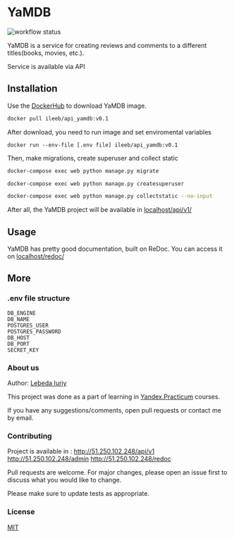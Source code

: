 # YaMDB
![workflow status](https://github.com/IuriyLeb/yamdb_final/actions/workflows/yamdb_workflow.yml/badge.svg)

YaMDB is a service for creating reviews and comments to a different titles(books, movies, etc.).

Service is available via API

## Installation

Use the [DockerHub](https://hub.docker.com/) to download YaMDB image.

```bash
docker pull ileeb/api_yamdb:v0.1 
```
After download, you need to run image and set enviromental variables
```
docker run --env-file [.env file] ileeb/api_yamdb:v0.1
```
Then, make migrations, create superuser and collect static
```bash
docker-compose exec web python manage.py migrate
```
```bash
docker-compose exec web python manage.py createsuperuser
```
```bash
docker-compose exec web python manage.py collectstatic --no-input 
```

After all, the YaMDB project will be available in [localhost/api/v1/](http://localhost/api/v1/)
## Usage

YaMDB has pretty good documentation, built on ReDoc. You can access it on [localhost/redoc/](http://localhost/redoc/)

## More
### .env file structure
```dosini
DB_ENGINE
DB_NAME
POSTGRES_USER
POSTGRES_PASSWORD
DB_HOST
DB_PORT
SECRET_KEY
```

### About us
Author: [Lebeda Iuriy](https://github.com/IuriyLeb)

This project was done as a part of learning in [Yandex.Practicum](https://practicum.yandex.ru/) courses.

If you have any suggestions/comments, open pull requests or contact me by email.

### Contributing
Project is available in :
http://51.250.102.248/api/v1
http://51.250.102.248/admin
http://51.250.102.248/redoc

Pull requests are welcome. For major changes, please open an issue first to discuss what you would like to change.

Please make sure to update tests as appropriate.

### License
[MIT](https://choosealicense.com/licenses/mit/)